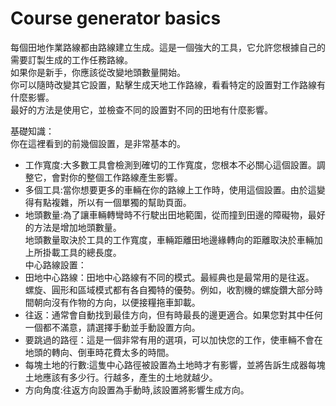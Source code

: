 # Course generator basics

  
每個田地作業路線都由路線建立生成。這是一個強大的工具，它允許您根據自己的需要訂製生成的工作任務路線。  
如果你是新手，你應該從改變地頭數量開始。  
你可以隨時改變其它設置，點擊生成天地工作路線，看看特定的設置對工作路線有什麼影響。  
最好的方法是使用它，並檢查不同的設置對不同的田地有什麼影響。  

  
基礎知識：  
你在這裡看到的前幾個設置，是非常基本的。  
- 工作寬度:大多數工具會檢測到確切的工作寬度，您根本不必關心這個設置。調整它，會對你的整個工作路線產生影響。  
- 多個工具:當你想要更多的車輛在你的路線上工作時，使用這個設置。由於這變得有點複雜，所以有一個單獨的幫助頁面。  
- 地頭數量:為了讓車輛轉彎時不行駛出田地範圍，從而撞到田邊的障礙物，最好的方法是增加地頭數量。  
地頭數量取決於工具的工作寬度，車輛距離田地邊緣轉向的距離取決於車輛加上所掛載工具的總長度。  
中心路線設置：  
- 田地中心路線：田地中心路線有不同的模式。最經典也是最常用的是往返。  
螺旋、圓形和區域模式都有各自獨特的優勢。例如，收割機的螺旋鑽大部分時間朝向沒有作物的方向，以便接糧拖車卸載。  
- 往返：通常會自動找到最佳方向，但有時最長的邊更適合。如果您對其中任何一個都不滿意，請選擇手動並手動設置方向。  
- 要跳過的路徑：這是一個非常有用的選項，可以加快您的工作，使車輛不會在地頭的轉向、倒車時花費太多的時間。  
- 每塊土地的行數:這隻中心路徑被設置為土地時才有影響，並將告訴生成器每塊土地應該有多少行。行越多，產生的土地就越少。  
- 方向角度:往返方向設置為手動時,該設置將影響生成方向。  

